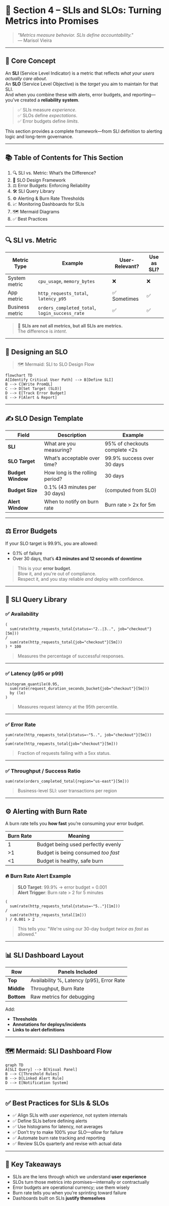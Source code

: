 # 📖 Section 4 – SLIs and SLOs: Turning Metrics into Promises  
> _"Metrics measure behavior. SLIs define accountability."_  
> — Marisol Vieira

---

## 🧠 Core Concept

An **SLI** (Service Level Indicator) is a metric that reflects *what your users actually care about*.  
An **SLO** (Service Level Objective) is the *target* you aim to maintain for that SLI.  
And when you combine these with alerts, error budgets, and reporting—you’ve created a **reliability system**.

> ✅ SLIs measure *experience*.  
> ✅ SLOs define *expectations*.  
> ✅ Error budgets define *limits*.

This section provides a complete framework—from SLI definition to alerting logic and long-term governance.

---

## 📚 Table of Contents for This Section

1. 🔍 SLI vs. Metric: What’s the Difference?  
2. 📐 SLO Design Framework  
3. ⚖️ Error Budgets: Enforcing Reliability  
4. 🛠 SLI Query Library  
5. ⚙️ Alerting & Burn Rate Thresholds  
6. 📈 Monitoring Dashboards for SLIs  
7. 🗺 Mermaid Diagrams  
8. ✅ Best Practices

---

## 🔍 SLI vs. Metric

| Metric Type | Example                               | User-Relevant? | Use as SLI? |
|-------------|----------------------------------------|----------------|-------------|
| System metric | `cpu_usage`, `memory_bytes`           | ❌             | ❌          |
| App metric   | `http_requests_total`, `latency_p95`  | ✅ Sometimes   | ✅          |
| Business metric | `orders_completed_total`, `login_success_rate` | ✅ | ✅ |

> 📌 **SLIs are not all metrics, but all SLIs are metrics.**  
> The difference is *intent*.

---

## 📐 Designing an SLO

> 🗺 Mermaid: SLI to SLO Design Flow  
```mermaid
flowchart TD
A[Identify Critical User Path] --> B[Define SLI]
B --> C[Write PromQL]
C --> D[Set Target (SLO)]
D --> E[Track Error Budget]
E --> F[Alert & Report]
```

---

## ✍️ SLO Design Template

| Field           | Description                               | Example                          |
|------------------|-------------------------------------------|----------------------------------|
| **SLI**          | What are you measuring?                   | 95% of checkouts complete <2s   |
| **SLO Target**   | What’s acceptable over time?              | 99.9% success over 30 days       |
| **Budget Window**| How long is the rolling period?           | 30 days                          |
| **Budget Size**  | 0.1% (43 minutes per 30 days)             | (computed from SLO)              |
| **Alert Window** | When to notify on burn rate               | Burn rate > 2x for 5m            |

---

## ⚖️ Error Budgets

If your SLO target is 99.9%, you are allowed:
- 0.1% of failure
- Over 30 days, that’s **43 minutes and 12 seconds of downtime**

> This is your **error budget**.  
> Blow it, and you're out of compliance.  
> Respect it, and you stay reliable *and* deploy with confidence.

---

## 🧪 SLI Query Library

### ✅ Availability

```promql
(
  sum(rate(http_requests_total{status=~"2..|3..", job="checkout"}[5m]))
/
  sum(rate(http_requests_total{job="checkout"}[5m]))
) * 100
```
> Measures the percentage of successful responses.

---

### ✅ Latency (p95 or p99)

```promql
histogram_quantile(0.95,
  sum(rate(request_duration_seconds_bucket{job="checkout"}[5m]))
  by (le)
)
```
> Measures request latency at the 95th percentile.

---

### ✅ Error Rate

```promql
sum(rate(http_requests_total{status=~"5..", job="checkout"}[5m])) 
/ 
sum(rate(http_requests_total{job="checkout"}[5m]))
```
> Fraction of requests failing with a 5xx status.

---

### ✅ Throughput / Success Ratio

```promql
sum(rate(orders_completed_total{region="us-east"}[5m]))
```
> Business-level SLI: user transactions per region

---

## ⚙️ Alerting with Burn Rate

A burn rate tells you **how fast** you’re consuming your error budget.

| Burn Rate | Meaning                                |
|-----------|----------------------------------------|
| 1         | Budget being used perfectly evenly     |
| >1        | Budget is being consumed *too fast*    |
| <1        | Budget is healthy, safe burn           |

### 🔥 Burn Rate Alert Example

> **SLO Target**: 99.9% → error budget = 0.001  
> **Alert Trigger**: Burn rate > 2 for 5 minutes

```promql
(
  sum(rate(http_requests_total{status=~"5.."}[1m]))
/
  sum(rate(http_requests_total[1m]))
) / 0.001 > 2
```

> This tells you: "We're using our 30-day budget *twice as fast* as allowed."

---

## 📊 SLI Dashboard Layout

| Row        | Panels Included                                |
|------------|------------------------------------------------|
| **Top**    | Availability %, Latency (p95), Error Rate      |
| **Middle** | Throughput, Burn Rate                          |
| **Bottom** | Raw metrics for debugging                      |

Add:
- **Thresholds**
- **Annotations for deploys/incidents**
- **Links to alert definitions**

---

## 🗺 Mermaid: SLI Dashboard Flow  
```mermaid
graph TD
A[SLI Query] --> B[Visual Panel]
B --> C[Threshold Rules]
B --> D[Linked Alert Rule]
D --> E[Notification System]
```

---

## ✅ Best Practices for SLIs & SLOs

- ✅ Align SLIs with *user experience*, not system internals  
- ✅ Define SLIs before defining alerts  
- ✅ Use histograms for latency, not averages  
- ✅ Don’t try to make 100% your SLO—*allow* for failure  
- ✅ Automate burn rate tracking and reporting  
- ✅ Review SLOs quarterly and revise with actual data  

---

## 🧠 Key Takeaways

- SLIs are the lens through which we understand **user experience**  
- SLOs turn those metrics into promises—internally or contractually  
- Error budgets are operational currency; use them wisely  
- Burn rate tells you when you’re sprinting toward failure  
- Dashboards built on SLIs **justify themselves**

